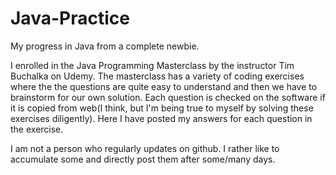 # Java-Practice
My progress in Java from a complete newbie.

I enrolled in the Java Programming Masterclass by the instructor Tim Buchalka on Udemy.
The masterclass has a variety of coding exercises where the the questions are quite easy to understand and then we have to brainstorm for our own solution.
Each question is checked on the software if it is copied from web(I think, but I'm being true to myself by solving these exercises diligently).
Here I have posted my answers for each question in the exercise. 

I am not a person who regularly updates on github. I rather like to accumulate some and directly post them after some/many days.
